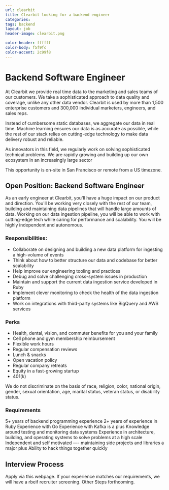 ```yaml
---
url: clearbit
title: Clearbit looking for a backend engineer
categories: 
tags: backend
layout: job
header-image: clearbit.png

color-header: ffffff
color-body: f5f9fc
color-accent: 2c99f8
---
```



# Backend Software Engineer

At Clearbit we provide real time data to the marketing and sales teams of our customers. We take a sophisticated approach to data quality and coverage, unlike any other data vendor. Clearbit is used by more than 1,500 enterprise customers and 300,000 individual marketers, engineers, and sales reps.

Instead of cumbersome static databases, we aggregate our data in real time. Machine learning ensures our data is as accurate as possible, while the rest of our stack relies on cutting-edge technology to make data delivery robust and reliable.

As innovators in this field, we regularly work on solving sophisticated technical problems. We are rapidly growing and building up our own ecosystem in an increasingly large sector

This opportunity is on-site in San Francisco or remote from a US timezone.

## Open Position: Backend Software Engineer
As an early engineer at Clearbit, you'll have a huge impact on our product and direction. You'll be working very closely with the rest of our team, building and maintaining data pipelines that will handle large amounts of data. Working on our data ingestion pipeline, you will be able to work with cutting-edge tech while caring for performance and scalability. You will be highly independent and autonomous.

### Responsibilities:
- Collaborate on designing and building a new data platform for ingesting a high-volume of events
- Think about how to better structure our data and codebase for better scalability
- Help improve our engineering tooling and practices
- Debug and solve challenging cross-system issues in production
- Maintain and support the current data ingestion service developed in Ruby
- Implement clever monitoring to check the health of the data ingestion platform
- Work on integrations with third-party systems like BigQuery and AWS services

### Perks
- Health, dental, vision, and commuter benefits for you and your family
- Cell phone and gym membership reimbursement
- Flexible work hours
- Regular compensation reviews
- Lunch & snacks
- Open vacation policy
- Regular company retreats
- Equity in a fast-growing startup
- 401(k)

We do not discriminate on the basis of race, religion, color, national origin, gender, sexual orientation, age, marital status, veteran status, or disability status.


### Requirements
5+ years of backend programming experience
2+ years of experience in Ruby
Experience with Go
Experience with Kafka is a plus
Knowledge around testing and monitoring data systems
Experience in architecture, building, and operating systems to solve problems at a high scale
Independent and self motivated —- maintaining side projects and libraries a major plus
Ability to hack things together quickly

## Interview Process
Apply via this webpage.
If your experience matches our requirements, we will have a rbeif recruiter screening.
Other Steps forthcoming.